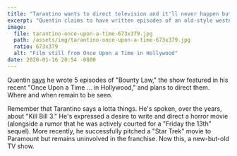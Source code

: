 ```yaml
---
title: "Tarantino wants to direct television and it'll never happen but wouldn't that be something?"
excerpt: "Quentin claims to have written episodes of an old-style western show."
image:
  file: tarantino-once-upon-a-time-673x379.jpg
  path: /assets/img/tarantino-once-upon-a-time-673x379.jpg
  ratio: 673x379
  alt: "Film still from Once Upon a Time in Hollywood"
date: 2020-01-16 20:54 -0800
---
```

<!--
![Tarantino TV]({{ site.img_dir}}tarantin-new-old-tv-335x335.png){: width="335" height="335" .top .transparent }
-->

Quentin [says](https://deadline.com/2020/01/quentin-tarantino-oscar-nominations-once-upon-a-time-in-hollywood-star-trek-bounty-law-tv-series-1202829629/) he wrote 5 episodes of "Bounty Law," the show featured in his recent "Once Upon a Time ... in Hollywood," and plans to direct them. Where and when remain to be seen.

Remember that Tarantino says a lotta things. He's spoken, over the years, about "Kill Bill 3." He's expressed a desire to write and direct a horror movie (alongside a rumor that he was actively courted for a "Friday the 13th" sequel). More recently, he successfully pitched a "Star Trek" movie to Paramount but remains uninvolved in the franchise. Now this, a new-but-old TV show.
